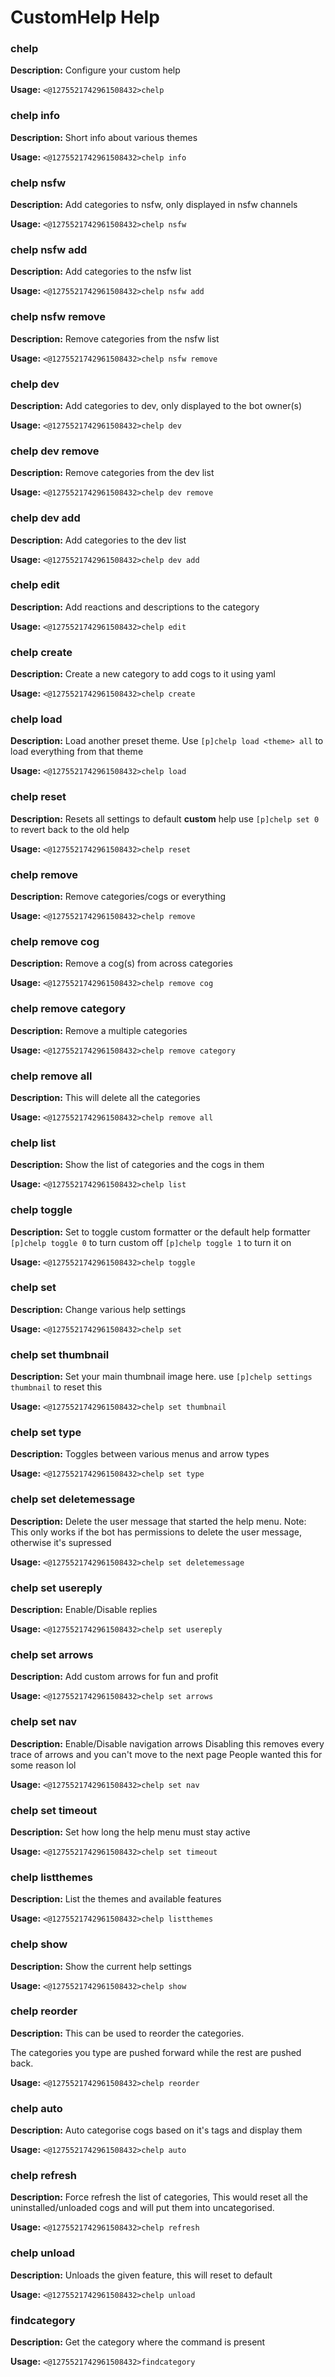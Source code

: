 # CustomHelp Help

### chelp

**Description:** Configure your custom help

**Usage:** `<@1275521742961508432>chelp`

### chelp info

**Description:** Short info about various themes

**Usage:** `<@1275521742961508432>chelp info`

### chelp nsfw

**Description:** Add categories to nsfw, only displayed in nsfw channels

**Usage:** `<@1275521742961508432>chelp nsfw`

### chelp nsfw add

**Description:** Add categories to the nsfw list

**Usage:** `<@1275521742961508432>chelp nsfw add`

### chelp nsfw remove

**Description:** Remove categories from the nsfw list

**Usage:** `<@1275521742961508432>chelp nsfw remove`

### chelp dev

**Description:** Add categories to dev, only displayed to the bot owner(s)

**Usage:** `<@1275521742961508432>chelp dev`

### chelp dev remove

**Description:** Remove categories from the dev list

**Usage:** `<@1275521742961508432>chelp dev remove`

### chelp dev add

**Description:** Add categories to the dev list

**Usage:** `<@1275521742961508432>chelp dev add`

### chelp edit

**Description:** Add reactions and descriptions to the category

**Usage:** `<@1275521742961508432>chelp edit`

### chelp create

**Description:** Create a new category to add cogs to it using yaml

**Usage:** `<@1275521742961508432>chelp create`

### chelp load

**Description:** Load another preset theme.
Use `[p]chelp load <theme> all` to load everything from that theme

**Usage:** `<@1275521742961508432>chelp load`

### chelp reset

**Description:** Resets all settings to default **custom** help 
use `[p]chelp set 0` to revert back to the old help

**Usage:** `<@1275521742961508432>chelp reset`

### chelp remove

**Description:** Remove categories/cogs or everything

**Usage:** `<@1275521742961508432>chelp remove`

### chelp remove cog

**Description:** Remove a cog(s) from across categories

**Usage:** `<@1275521742961508432>chelp remove cog`

### chelp remove category

**Description:** Remove a multiple categories

**Usage:** `<@1275521742961508432>chelp remove category`

### chelp remove all

**Description:** This will delete all the categories

**Usage:** `<@1275521742961508432>chelp remove all`

### chelp list

**Description:** Show the list of categories and the cogs in them

**Usage:** `<@1275521742961508432>chelp list`

### chelp toggle

**Description:** Set to toggle custom formatter or the default help formatter
`[p]chelp toggle 0` to turn custom off 
`[p]chelp toggle 1` to turn it on

**Usage:** `<@1275521742961508432>chelp toggle`

### chelp set

**Description:** Change various help settings

**Usage:** `<@1275521742961508432>chelp set`

### chelp set thumbnail

**Description:** Set your main thumbnail image here.
use `[p]chelp settings thumbnail` to reset this

**Usage:** `<@1275521742961508432>chelp set thumbnail`

### chelp set type

**Description:** Toggles between various menus and arrow types

**Usage:** `<@1275521742961508432>chelp set type`

### chelp set deletemessage

**Description:** Delete the user message that started the help menu.
Note: This only works if the bot has permissions to delete the user message, otherwise it's supressed

**Usage:** `<@1275521742961508432>chelp set deletemessage`

### chelp set usereply

**Description:** Enable/Disable replies

**Usage:** `<@1275521742961508432>chelp set usereply`

### chelp set arrows

**Description:** Add custom arrows for fun and profit

**Usage:** `<@1275521742961508432>chelp set arrows`

### chelp set nav

**Description:** Enable/Disable navigation arrows
Disabling this removes every trace of arrows and you can't move to the next page
People wanted this for some reason lol

**Usage:** `<@1275521742961508432>chelp set nav`

### chelp set timeout

**Description:** Set how long the help menu must stay active

**Usage:** `<@1275521742961508432>chelp set timeout`

### chelp listthemes

**Description:** List the themes and available features

**Usage:** `<@1275521742961508432>chelp listthemes`

### chelp show

**Description:** Show the current help settings

**Usage:** `<@1275521742961508432>chelp show`

### chelp reorder

**Description:** This can be used to reorder the categories.

The categories you type are pushed forward while the rest are pushed back.

**Usage:** `<@1275521742961508432>chelp reorder`

### chelp auto

**Description:** Auto categorise cogs based on it's tags and display them

**Usage:** `<@1275521742961508432>chelp auto`

### chelp refresh

**Description:** Force refresh the list of categories, This would reset all the uninstalled/unloaded cogs and will put them into uncategorised.

**Usage:** `<@1275521742961508432>chelp refresh`

### chelp unload

**Description:** Unloads the given feature, this will reset to default

**Usage:** `<@1275521742961508432>chelp unload`

### findcategory

**Description:** Get the category where the command is present

**Usage:** `<@1275521742961508432>findcategory`

